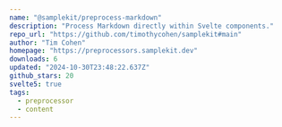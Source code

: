 ```yaml
---
name: "@samplekit/preprocess-markdown"
description: "Process Markdown directly within Svelte components."
repo_url: "https://github.com/timothycohen/samplekit#main"
author: "Tim Cohen"
homepage: "https://preprocessors.samplekit.dev"
downloads: 6
updated: "2024-10-30T23:48:22.637Z"
github_stars: 20
svelte5: true
tags: 
  - preprocessor
  - content
---
```

